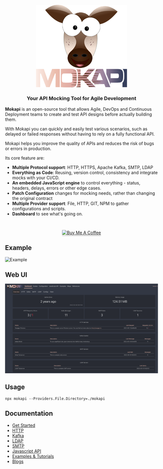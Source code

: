 <p align="center">
<img src="https://github.com/marle3003/mokapi/raw/v0.5.0/logo.svg" alt="Mokapi" title="Mokapi" width="300" />
</p>

<h3 align="center">Your API Mocking Tool for Agile Development</h3>

**Mokapi** is an open-source tool that allows Agile, DevOps and Continuous Deployment teams
to create and test API designs before actually building them.

With Mokapi you can quickly and easily test various
scenarios, such as delayed or failed responses without
having to rely on a fully functional API.

Mokapi helps you improve the quality of APIs and
reduces the risk of bugs or errors in production.

Its core feature are:

- **Multiple Protocol support**: HTTP, HTTPS, Apache Kafka, SMTP, LDAP
- **Everything as Code**: Reusing, version control, consistency and integrate mocks with your CI/CD.
- **An embedded JavaScript engine** to control everything - status, headers, delays, errors or other edge cases.
- **Patch Configuration** changes for mocking needs, rather than changing the original contract
- **Multiple Provider support**: File, HTTP, GIT, NPM to gather configurations and scripts.
- **Dashboard** to see what's going on.

&nbsp;
<p align="center">
<a href="https://www.buymeacoffee.com/mokapi" target="_blank"><img src="https://www.buymeacoffee.com/assets/img/custom_images/orange_img.png" alt="Buy Me A Coffee" style="height: 41px !important;width: 174px !important;box-shadow: 0px 3px 2px 0px rgba(190, 190, 190, 0.5) !important;-webkit-box-shadow: 0px 3px 2px 0px rgba(190, 190, 190, 0.5) !important;" ></a>
<p align="center">


## Example

<img src="https://mokapi.io/everythingcode.png" alt="Example">

## Web UI

<img src="https://github.com/marle3003/mokapi/raw/main/webui.png" alt="Mokapi Web UI" title="Mokapi Web UI" />

## Usage

```shell
npx mokapi --Providers.File.Directory=./mokapi
```

## Documentation

- [Get Started](https://mokapi.io/docs/guides/get-started/welcome)
- [HTTP](https://mokapi.io/docs/guides/http/overview)
- [Kafka](https://mokapi.io/docs/guides/kafka/overview)
- [LDAP](https://mokapi.io/docs/guides/ldap/overview)
- [SMTP](https://mokapi.io/docs/guides/smtp/overview)
- [Javascript API](https://mokapi.io/docs/javascript-api)
- [Examples & Tutorials](https://mokapi.io/docs/examples)
- [Blogs](https://mokapi.io/docs/blogs)